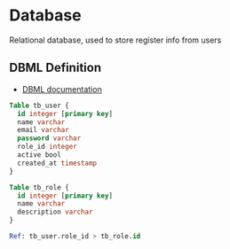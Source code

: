 # Database

Relational database, used to store register info from users

## DBML Definition

- [DBML documentation](https://dbml.dbdiagram.io/docs)

```sql
Table tb_user {
  id integer [primary key]
  name varchar
  email varchar
  password varchar
  role_id integer
  active bool
  created_at timestamp 
}

Table tb_role {
  id integer [primary key]
  name varchar
  description varchar
}

Ref: tb_user.role_id > tb_role.id 
```
